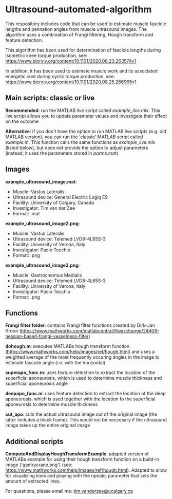 # Ultrasound-automated-algorithm

This respository includes code that can be used to estimate muscle fascicle lengths and pennation angles from muscle ultrasound images. The algorithm uses a combination of Frangi filtering, Hough transform and feature detection. 

This algorithm has been used for determination of fascicle lengths during isometric knee torque production, see: https://www.biorxiv.org/content/10.1101/2020.08.23.263574v1

In addition, it has been used to estimate muscle work and its associated energetic cost during cyclic torque production, see: https://www.biorxiv.org/content/10.1101/2020.08.25.266965v1

## Main scripts: classic or live

**Recommended**: run the MATLAB live script called *example_live.mlx*. This live script allows you to update parameter values and investigate their effect on the outcome

**Alternative**: if you don't have the option to run MATLAB live scripts (e.g. old MATLAB version), you can run the 'classic' MATLAB script called *example.m*. This function calls the same functions as *example_live.mlx* (listed below), but does not provide the option to adjust parameters (instead, it uses the parameters stored in *parms.mat*)
## Images

**example_ultrasound_image.mat**: 
* Muscle: Vastus Lateralis
* Ultrasound device: General Electric Logiq E9
* Facility: University of Calgary, Canada
* Investigator: Tim van der Zee
* Format: .mat

**example_ultrasound_image2.png**: 
* Muscle: Vastus Lateralis
* Ultrasound device: Telemed LVD8-4L65S-3
* Facility: University of Verona, Italy
* Investigator: Paolo Tecchio
* Format: .png

**example_ultrasound_image3.png**: 
* Muscle: Gastrocnemius Medialis
* Ultrasound device: Telemed LVD8-4L65S-3
* Facility: University of Verona, Italy
* Investigator: Paolo Tecchio
* Format: .png

## Functions
**Frangi filter folder**: contains Frangi filter functions created by Dirk-Jan Kroon (https://www.mathworks.com/matlabcentral/fileexchange/24409-hessian-based-frangi-vesselness-filter)

**dohough.m**: executes MATLABs hough transform function (https://www.mathworks.com/help/images/ref/hough.html) and uses a weighted average of the most frequently occuring angles in the image to estimate fascicle angle (i.e. with the horizontal)

**superapo_func.m**: uses feature detection to extract the location of the superficial aponeurosis, which is used to determine muscle thickness and superficial aponeurosis angle

**deepapo_func.m**: uses feature detection to extract the location of the deep aponeurosis, which is used together with the location fo the superficial aponeurosis to determine muscle thickness 

**cut_apo**: cuts the actual ultrasound image out of the original image (the latter includes a black frame). This would not be neccesary if the ultrasound image takes up the entire original image

## Additional scripts
**ComputeAndDisplayHoughTransformExample**: adapted version of MATLABs example for using their hough transform function on a build-in image ('gantrycrane.png') (see: https://www.mathworks.com/help/images/ref/hough.html). Adapted to allow for visualizing lines and playing with the npeaks parameter that sets the amount of extracted lines. 

For questions, please email me: tim.vanderzee@ucalgary.ca
